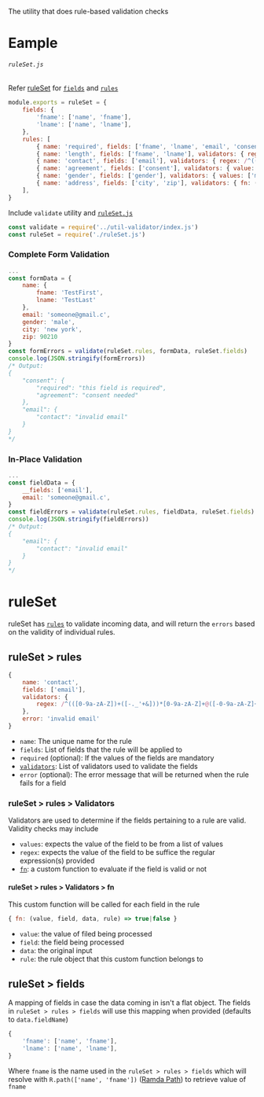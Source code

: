 The utility that does rule-based validation checks

# Eample

###### `ruleSet.js`
Refer [ruleSet](#ruleSet) for [`fields`](#ruleSet--fields) and [`rules`](#ruleSet--rules)
```js
module.exports = ruleSet = {
    fields: {
        'fname': ['name', 'fname'],
        'lname': ['name', 'lname'],
    },
    rules: [
        { name: 'required', fields: ['fname', 'lname', 'email', 'consent'], required: true, error: 'this field is required' },
        { name: 'length', fields: ['fname', 'lname'], validators: { regex: /.{2,}/ }, error: 'too short' },
        { name: 'contact', fields: ['email'], validators: { regex: /^(([0-9a-zA-Z])+([-._'+&]))*[0-9a-zA-Z]+@([-0-9a-zA-Z]+[.])+[a-zA-Z]{2,6}$/ }, error: 'invalid email' },
        { name: 'agreement', fields: ['consent'], validators: { value: true }, error: 'consent needed' },
        { name: 'gender', fields: ['gender'], validators: { values: ['male', 'female', 'non-binary'] }, error: 'gender is required' },
        { name: 'address', fields: ['city', 'zip'], validators: { fn: (value, field, data, rule) => true }, error: 'address is incorrect' },
    ],
}
```

Include `validate` utility and [`ruleSet.js`](ruleSetjs)
```js
const validate = require('../util-validator/index.js')
const ruleSet = require('./ruleSet.js')
```

### Complete Form Validation
```js
...
const formData = {
    name: {
        fname: 'TestFirst',
        lname: 'TestLast'
    },
    email: 'someone@gmail.c',
    gender: 'male',
    city: 'new york',
    zip: 90210
}
const formErrors = validate(ruleSet.rules, formData, ruleSet.fields)
console.log(JSON.stringify(formErrors))
/* Output:
{
    "consent": {
        "required": "this field is required",
        "agreement": "consent needed"
    },
    "email": {
        "contact": "invalid email"
    }
}
*/
```

### In-Place Validation
```js
...
const fieldData = {
    __fields: ['email'],
    email: 'someone@gmail.c',
}
const fieldErrors = validate(ruleSet.rules, fieldData, ruleSet.fields)
console.log(JSON.stringify(fieldErrors))
/* Output:
{
    "email": {
        "contact": "invalid email"
    }
}
*/
```

# ruleSet
ruleSet has [`rules`](#ruleSetrules) to validate incoming data, and will return the `errors` based on the validity of individual rules.

## ruleSet > rules
```js
{
    name: 'contact',
    fields: ['email'],
    validators: {
        regex: /^(([0-9a-zA-Z])+([-._'+&]))*[0-9a-zA-Z]+@([-0-9a-zA-Z]+[.])+[a-zA-Z]{2,6}$/
    },
    error: 'invalid email'
}
```
- `name`: The unique name for the rule
- `fields`: List of fields that the rule will be applied to
- `required` (optional): If the values of the fields are mandatory
- [`validators`](#ruleSet--rules--Validators): List of validators used to validate the fields
- `error` (optional): The error message that will be returned when the rule fails for a field

### ruleSet > rules > Validators
Validators are used to determine if the fields pertaining to a rule are valid.
Validity checks may include
- `values`: expects the value of the field to be from a list of values
- `regex`: expects the value of the field to be suffice the regular expression(s) provided
- [`fn`](#ruleSet--rules--Validators--fn): a custom function to evaluate if the field is valid or not

#### ruleSet > rules > Validators > fn
This custom function will be called for each field in the rule
```js
{ fn: (value, field, data, rule) => true|false }
```
- `value`: the value of filed being processed
- `field`: the field being processed
- `data`: the original input
- `rule`: the rule object that this custom function belongs to

## ruleSet > fields
A mapping of fields in case the data coming in isn't a flat object. The fields in `ruleSet > rules > fields` will use this mapping when provided (defaults to `data.fieldName`)
```js
{
    'fname': ['name', 'fname'],
    'lname': ['name', 'lname'],
}
```
Where `fname` is the name used in the `ruleSet > rules > fields` which will resolve with `R.path(['name', 'fname'])` ([Ramda Path](https://ramdajs.com/docs/#path)) to retrieve value of `fname`
